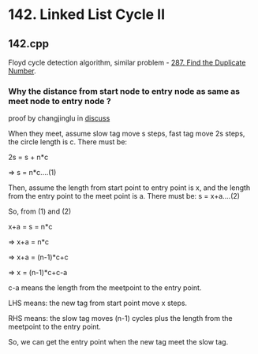 # 142. Linked List Cycle II

## 142.cpp
Floyd cycle detection algorithm, similar problem - [287. Find the Duplicate Number](https://github.com/cmeslo/leetcode/tree/master/solution/287.%20Find%20the%20Duplicate%20Number).

### Why the distance from start node to entry node as same as meet node to entry node ?

proof by changjinglu in [discuss](https://discuss.leetcode.com/topic/25913/my-easy-understood-solution-with-o-n-time-and-o-1-space-without-modifying-the-array-with-clear-explanation/10)

When they meet, assume slow tag move s steps, fast tag move 2s steps, the circle length is c.
There must be:

2s = s + n*c

=> s = n*c....(1)

Then, assume the length from start point to entry point is x, and the length from the entry
point to the meet point is a.
There must be: s = x+a....(2)

So, from (1) and (2)

x+a = s = n*c

=> x+a = n*c

=> x+a = (n-1)*c+c

=> x = (n-1)*c+c-a

c-a means the length from the meetpoint to the entry point.

LHS means: the new tag from start point move x steps.

RHS means: the slow tag moves (n-1) cycles plus the length from the meetpoint to the entry point.

So, we can get the entry point when the new tag meet the slow tag.
